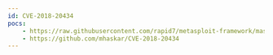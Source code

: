 ```yaml
---
id: CVE-2018-20434
pocs:
    - https://raw.githubusercontent.com/rapid7/metasploit-framework/master/modules/exploits/linux/http/librenms_addhost_cmd_inject.rb
    - https://github.com/mhaskar/CVE-2018-20434
---
```

